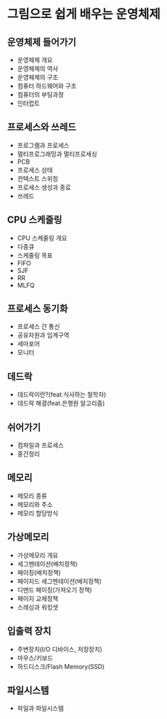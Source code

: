 # 그림으로 쉽게 배우는 운영체제

## 운영체제 들어가기

- 운영체제 개요
- 운영체제의 역사
- 운영체제의 구조
- 컴퓨터 하드웨어와 구조
- 컴퓨터의 부팅과정
- 인터럽트

## 프로세스와 쓰레드

- 프로그램과 프로세스
- 멀티프로그래밍과 멀티프로세싱
- PCB
- 프로세스 상태
- 컨텍스트 스위칭
- 프로세스 생성과 종료
- 쓰레드

## CPU 스케줄링

- CPU 스케줄링 개요
- 다중큐
- 스케줄링 목표
- FIFO
- SJF
- RR
- MLFQ

## 프로세스 동기화

- 프로세스 간 통신
- 공유자원과 임계구역
- 세마포어
- 모니터

## 데드락

- 데드락이란?(feat.식사하는 철학자)
- 데드락 해결(feat.은행원 알고리즘)

## 쉬어가기

- 컴파일과 프로세스
- 중간정리

## 메모리

- 메모리 종류
- 메모리와 주소
- 메모리 할당방식

## 가상메모리

- 가상메모리 개요
- 세그멘테이션(배치정책)
- 페이징(배치정책)
- 페이지드 세그멘테이션(배치정책)
- 디맨드 페이징(가져오기 정책)
- 페이지 교체정책
- 스레싱과 워킹셋

## 입출력 장치

- 주변장치(I/O 디바이스, 저장장치)
- 마우스/키보드
- 하드디스크/Flash Memory(SSD)

## 파일시스템

- 파일과 파일시스템
